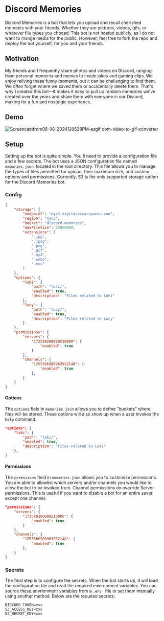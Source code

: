 # Discord Memories

Discord Memories is a bot that lets you upload and recall cherished moments with your friends. Whether they are pictures, videos, gifs, or whatever file types you choose! This bot is not hosted publicly, as I do not want to mange media for the public. However, feel free to fork the repo and deploy the bot yourself, for you and your friends.

## Motivation

My friends and I frequently share photos and videos on Discord, ranging from personal moments and memes to inside jokes and gaming clips. We enjoy reliving these funny moments, but it can be challenging to find them. We often forget where we saved them or accidentally delete them. That's why I created this bot—it makes it easy to pull up random memories we've created over the years and share them with everyone in our Discord, making for a fun and nostalgic experience.

## Demo

![Screencastfrom08-06-2024120528PM-ezgif com-video-to-gif-converter](https://github.com/user-attachments/assets/37d945b3-7a84-427d-ab75-534bb9a0147e)

## Setup

Setting up the bot is quite simple. You'll need to provide a configuration file and a few secrets. The bot uses a JSON configuration file named `memories.json`, located in the root directory. This file allows you to manage the types of files permitted for upload, their maximum size, and custom options and permissions. Currently, S3 is the only supported storage option for the Discord Memories bot.

### Config

```json
{
    "storage": {
        "endpoint": "nyc3.digitaloceanspaces.com",
        "region": "nyc3",
        "bucket": "discord-memories",
        "maxFileSize": 25000000,
        "extensions": [
            ".jpg",
            ".jpeg",
            ".png",
            ".gif",
            ".mp4",
            ".webp",
            ".mov"
        ]
    },
    "options": {
        "loki": {
            "path": "loki/",
            "enabled": true,
            "description": "Files related to Loki"
        },
        "lucy": {
            "path": "lucy/",
            "enabled": true,
            "description": "Files related to Lucy"
        }
    },
    "permissions": {
        "servers": {
            "172589280089210880": {
                "enabled": true
            }
        },
        "channels": {
            "1255566989963952148": {
                "enabled": true
            },
        }
    }
}
```

#### Options
The `options` field in `memories.json` allows you to define "buckets" where files will be stored. These options will also show up when a user invokes the `help` command.

```json
"options": {
    "loki": {
        "path": "loki/",
        "enabled": true,
        "description": "Files related to Loki"
    },
}
```

#### Permissions
The `permssions` field in `memories.json` allows you to customize permissions. You are able to allowlist which servers and/or channels you would like to allow the bot to be invoked from. Channel permissions do override Server permissions. This is useful if you want to disable a bot for an entire sever except one channel.

```json
"permissions": {
    "servers": {
        "172589280089210880": {
            "enabled": true
        }
    },
    "channels": {
        "1255566989963952148": {
            "enabled": true
        },
    }
}
```

### Secrets
The final step is to configure the secrets. When the bot starts up, it will load the configuration file and read the required environment variables. You can source these envrionment variables from a `.env ` file or set them manually using another method. Below are the required secrets:

```env
DISCORD_TOKEN=xxx
S3_ACCESS_KEY=xxx
S3_SECRET_KEY=xxx
```
